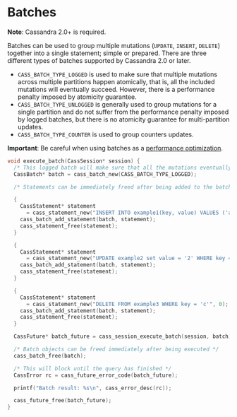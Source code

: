 # Batches

**Note**: Cassandra 2.0+ is required.

Batches can be used to group multiple mutations (`UPDATE`, `INSERT`, `DELETE`) together into a single statement; simple or prepared. There are three different types of batches supported by Cassandra 2.0 or later.

* `CASS_BATCH_TYPE_LOGGED` is used to make sure that multiple mutations across multiple partitions happen atomically, that is, all the included mutations will eventually succeed. However, there is a performance penalty imposed by atomicity guarantee.
* `CASS_BATCH_TYPE_UNLOGGED` is generally used to group mutations for a single partition and do not suffer from the performance penalty imposed by logged batches, but there is no atomicity guarantee for  multi-partition updates.
* `CASS_BATCH_TYPE_COUNTER` is used to group counters updates.

**Important**: Be careful when using batches as a [performance optimization](http://www.datastax.com/documentation/cql/3.1/cql/cql_using/useBatch.html).

```c
void execute_batch(CassSession* session) {
  /* This logged batch will make sure that all the mutations eventually succeed */
  CassBatch* batch = cass_batch_new(CASS_BATCH_TYPE_LOGGED);

  /* Statements can be immediately freed after being added to the batch */

  {
    CassStatement* statement
      = cass_statement_new("INSERT INTO example1(key, value) VALUES ('a', '1')", 0);
    cass_batch_add_statement(batch, statement);
    cass_statement_free(statement);
  }

  {
    CassStatement* statement
      = cass_statement_new("UPDATE example2 set value = '2' WHERE key = 'b'", 0);
    cass_batch_add_statement(batch, statement);
    cass_statement_free(statement);
  }

  {
    CassStatement* statement
      = cass_statement_new("DELETE FROM example3 WHERE key = 'c'", 0);
    cass_batch_add_statement(batch, statement);
    cass_statement_free(statement);
  }

  CassFuture* batch_future = cass_session_execute_batch(session, batch);

  /* Batch objects can be freed immediately after being executed */
  cass_batch_free(batch);

  /* This will block until the query has finished */
  CassError rc = cass_future_error_code(batch_future);

  printf("Batch result: %s\n", cass_error_desc(rc));

  cass_future_free(batch_future);
}
```
